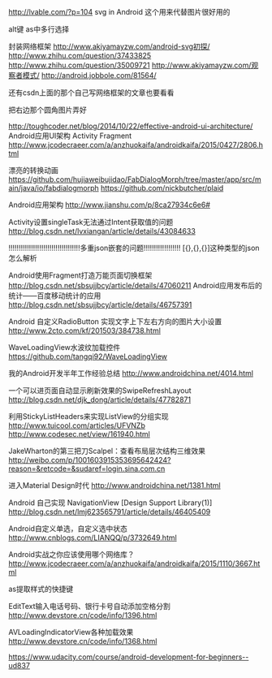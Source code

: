 http://lvable.com/?p=104   svg in Android  这个用来代替图片很好用的


alt键   as中多行选择

封装网络框架
http://www.akiyamayzw.com/android-svg初探/
http://www.zhihu.com/question/37433825
http://www.zhihu.com/question/35009721
http://www.akiyamayzw.com/观察者模式/
http://android.jobbole.com/81564/

还有csdn上面的那个自己写网络框架的文章也要看看

把右边那个圆角图片弄好


http://toughcoder.net/blog/2014/10/22/effective-android-ui-architecture/                  Android应用UI架构 Activity Fragment
http://www.jcodecraeer.com/a/anzhuokaifa/androidkaifa/2015/0427/2806.html


漂亮的转换动画
https://github.com/hujiaweibujidao/FabDialogMorph/tree/master/app/src/main/java/io/fabdialogmorph
https://github.com/nickbutcher/plaid

Android应用架构
http://www.jianshu.com/p/8ca27934c6e6#


Activity设置singleTask无法通过Intent获取值的问题
http://blog.csdn.net/lvxiangan/article/details/43084633


!!!!!!!!!!!!!!!!!!!!!!!!!!!!!!!!!!!多重json嵌套的问题!!!!!!!!!!!!!!!!!!
[{},{},{}]这种类型的json怎么解析


Android使用Fragment打造万能页面切换框架
http://blog.csdn.net/sbsujjbcy/article/details/47060211
Android应用发布后的统计——百度移动统计的应用
http://blog.csdn.net/sbsujjbcy/article/details/46757391


Android 自定义RadioButton 实现文字上下左右方向的图片大小设置
http://www.2cto.com/kf/201503/384738.html

WaveLoadingView水波纹加载控件
https://github.com/tangqi92/WaveLoadingView

我的Android开发半年工作经验总结
http://www.androidchina.net/4014.html

一个可以进页面自动显示刷新效果的SwipeRefreshLayout
http://blog.csdn.net/djk_dong/article/details/47782871

利用StickyListHeaders来实现ListView的分组实现
http://www.tuicool.com/articles/UFVNZb
http://www.codesec.net/view/161940.html

JakeWharton的第三把刀Scalpel：查看布局层次结构三维效果
http://weibo.com/p/1001603915353695642424?reason=&retcode=&sudaref=login.sina.com.cn

进入Material Design时代
http://www.androidchina.net/1381.html

Android 自己实现 NavigationView [Design Support Library(1)]
http://blog.csdn.net/lmj623565791/article/details/46405409

Android自定义单选，自定义选中状态
http://www.cnblogs.com/LIANQQ/p/3732649.html

Android实战之你应该使用哪个网络库？
http://www.jcodecraeer.com/a/anzhuokaifa/androidkaifa/2015/1110/3667.html


as提取样式的快捷键






EditText输入电话号码、银行卡号自动添加空格分割 
http://www.devstore.cn/code/info/1396.html


AVLoadingIndicatorView各种加载效果 
http://www.devstore.cn/code/info/1368.html

https://www.udacity.com/course/android-development-for-beginners--ud837